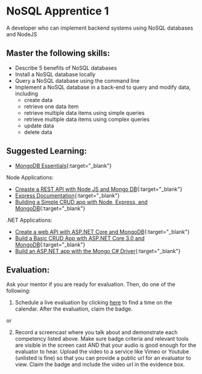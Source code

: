 # NoSQL Apprentice 1

A developer who can implement backend systems using NoSQL databases and NodeJS

## Master the following skills:

- Describe 5 benefits of NoSQL databases
- Install a NoSQL database locally
- Query a NoSQL database using the command line
- Implement a NoSQL database in a back-end to query and modify data, including
  - create data
  - retrieve one data item
  - retrieve multiple data items using simple queries
  - retrieve multiple data items using complex queries
  - update data
  - delete data

## Suggested Learning:

- [MongoDB Essentials](https://www.udemy.com/course/mongodb-essentials/){:target="\_blank"}

Node Applications:
- [Creaste a REST API with Node JS and Mongo DB](https://www.udemy.com/course/create-a-rest-api-with-node-js-and-mongo-db/){:target="\_blank"}
- [Express Documentation](https://expressjs.com/en/guide/database-integration.html){:target="\_blank"}
- [Building a Simple CRUD app with Node, Express, and MongoDB](https://zellwk.com/blog/crud-express-mongodb/){:target="\_blank"}

.NET Applications:
- [Create a web API with ASP.NET Core and MongoDB](https://docs.microsoft.com/en-us/aspnet/core/tutorials/first-mongo-app?view=aspnetcore-6.0){:target="\_blank"}
- [Build a Basic CRUD App with ASP.NET Core 3.0 and MongoDB](https://developer.okta.com/blog/2020/06/29/aspnet-core-mongodb){:target="\_blank"}
- [Build an ASP.NET app with the Mongo C# Driver](https://www.youtube.com/watch?v=gM4m5LizxL8){:target="\_blank"}

## Evaluation:

Ask your mentor if you are ready for evaluation. Then, do one of the following:

1. Schedule a live evaluation by clicking [here](https://calendly.com/codex-evaluations/full-stack) to find a time on the calendar. After the evaluation, claim the badge.

or

2. Record a screencast where you talk about and demonstrate each competency listed above. Make sure badge criteria and relevant tools are visible in the screen cast AND that your audio is good enough for the evaluator to hear. Upload the video to a service like Vimeo or Youtube (unlisted is fine) so that you can provide a public url for an evaluator to view. Claim the badge and include the video url in the evidence box.
